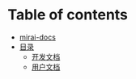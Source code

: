 # Table of contents

* [mirai-docs](README.md)
* [目录](docs/README.md)
  * [开发文档](docs/dev.md)
  * [用户文档](docs/noob.md)
